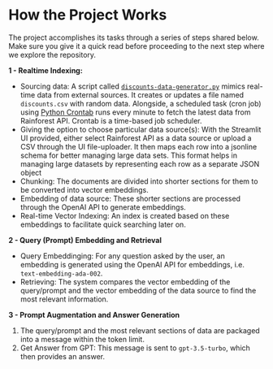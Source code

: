 # How the Project Works

The project accomplishes its tasks through a series of steps shared below. Make sure you give it a quick read before proceeding to the next step where we explore the repository.

**1 - Realtime Indexing:**

* Sourcing data: A script called [`discounts-data-generator.py`](https://github.com/Boburmirzo/chatgpt-api-python-sales/blob/main/examples/csv/discounts-data-generator.py) mimics real-time data from external sources. It creates or updates a file named `discounts.csv` with random data. Alongside, a scheduled task (cron job) using [Python Crontab](https://pypi.org/project/python-crontab/) runs every minute to fetch the latest data from Rainforest API. Crontab is a time-based job scheduler.
* Giving the option to choose particular data source(s): With the Streamlit UI provided,  either select Rainforest API as a data source or upload a CSV through the UI file-uploader. It then maps each row into a jsonline schema for better managing large data sets. This format helps in managing large datasets by representing each row as a separate JSON object
* Chunking: The documents are divided into shorter sections for them to be converted into vector embeddings.
* Embedding of data source: These shorter sections are processed through the OpenAI API to generate embeddings.
* Real-time Vector Indexing: An index is created based on these embeddings to facilitate quick searching later on.

**2 - Query (Prompt) Embedding and Retrieval**

* Query Embeddinging: For any question asked by the user, an embedding is generated using the OpenAI API for embeddings, i.e. `text-embedding-ada-002`.
* Retrieving: The system compares the vector embedding of the query/prompt and the vector embedding of the data source to find the most relevant information.

**3 - Prompt Augmentation and Answer Generation**

1. The query/prompt and the most relevant sections of data are packaged into a message within the token limit.
2. Get Answer from GPT: This message is sent to  `gpt-3.5-turbo`, which then provides an answer.

